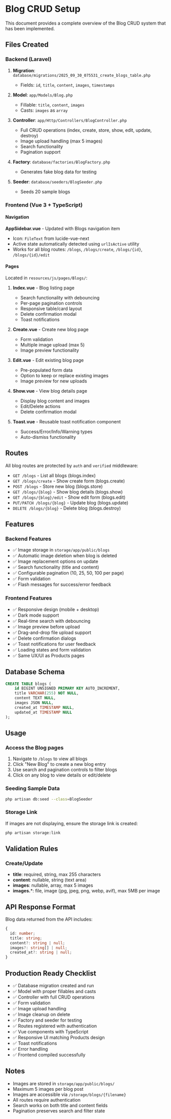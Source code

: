 # Blog CRUD Setup

This document provides a complete overview of the Blog CRUD system that has been implemented.

## Files Created

### Backend (Laravel)

1. **Migration**: `database/migrations/2025_09_30_075531_create_blogs_table.php`
   - Fields: `id`, `title`, `content`, `images`, `timestamps`

2. **Model**: `app/Models/Blog.php`
   - Fillable: `title`, `content`, `images`
   - Casts: `images` as `array`

3. **Controller**: `app/Http/Controllers/BlogController.php`
   - Full CRUD operations (index, create, store, show, edit, update, destroy)
   - Image upload handling (max 5 images)
   - Search functionality
   - Pagination support

4. **Factory**: `database/factories/BlogFactory.php`
   - Generates fake blog data for testing

5. **Seeder**: `database/seeders/BlogSeeder.php`
   - Seeds 20 sample blogs

### Frontend (Vue 3 + TypeScript)

#### Navigation
**AppSidebar.vue** - Updated with Blogs navigation item
- Icon: `FileText` from lucide-vue-next
- Active state automatically detected using `urlIsActive` utility
- Works for all blog routes: `/blogs`, `/blogs/create`, `/blogs/{id}`, `/blogs/{id}/edit`

#### Pages
Located in `resources/js/pages/Blogs/`:

1. **Index.vue** - Blog listing page
   - Search functionality with debouncing
   - Per-page pagination controls
   - Responsive table/card layout
   - Delete confirmation modal
   - Toast notifications

2. **Create.vue** - Create new blog page
   - Form validation
   - Multiple image upload (max 5)
   - Image preview functionality

3. **Edit.vue** - Edit existing blog page
   - Pre-populated form data
   - Option to keep or replace existing images
   - Image preview for new uploads

4. **Show.vue** - View blog details page
   - Display blog content and images
   - Edit/Delete actions
   - Delete confirmation modal

5. **Toast.vue** - Reusable toast notification component
   - Success/Error/Info/Warning types
   - Auto-dismiss functionality

## Routes

All blog routes are protected by `auth` and `verified` middleware:

- `GET /blogs` - List all blogs (blogs.index)
- `GET /blogs/create` - Show create form (blogs.create)
- `POST /blogs` - Store new blog (blogs.store)
- `GET /blogs/{blog}` - Show blog details (blogs.show)
- `GET /blogs/{blog}/edit` - Show edit form (blogs.edit)
- `PUT/PATCH /blogs/{blog}` - Update blog (blogs.update)
- `DELETE /blogs/{blog}` - Delete blog (blogs.destroy)

## Features

### Backend Features
- ✅ Image storage in `storage/app/public/blogs`
- ✅ Automatic image deletion when blog is deleted
- ✅ Image replacement options on update
- ✅ Search functionality (title and content)
- ✅ Configurable pagination (10, 25, 50, 100 per page)
- ✅ Form validation
- ✅ Flash messages for success/error feedback

### Frontend Features
- ✅ Responsive design (mobile + desktop)
- ✅ Dark mode support
- ✅ Real-time search with debouncing
- ✅ Image preview before upload
- ✅ Drag-and-drop file upload support
- ✅ Delete confirmation dialogs
- ✅ Toast notifications for user feedback
- ✅ Loading states and form validation
- ✅ Same UX/UI as Products pages

## Database Schema

```sql
CREATE TABLE blogs (
    id BIGINT UNSIGNED PRIMARY KEY AUTO_INCREMENT,
    title VARCHAR(255) NOT NULL,
    content TEXT NULL,
    images JSON NULL,
    created_at TIMESTAMP NULL,
    updated_at TIMESTAMP NULL
);
```

## Usage

### Access the Blog pages
1. Navigate to `/blogs` to view all blogs
2. Click "New Blog" to create a new blog entry
3. Use search and pagination controls to filter blogs
4. Click on any blog to view details or edit/delete

### Seeding Sample Data
```bash
php artisan db:seed --class=BlogSeeder
```

### Storage Link
If images are not displaying, ensure the storage link is created:
```bash
php artisan storage:link
```

## Validation Rules

### Create/Update
- **title**: required, string, max 255 characters
- **content**: nullable, string (text area)
- **images**: nullable, array, max 5 images
- **images.***: file, image (jpg, jpeg, png, webp, avif), max 5MB per image

## API Response Format

Blog data returned from the API includes:
```typescript
{
  id: number;
  title: string;
  content?: string | null;
  images?: string[] | null;
  created_at?: string | null;
}
```

## Production Ready Checklist

- ✅ Database migration created and run
- ✅ Model with proper fillables and casts
- ✅ Controller with full CRUD operations
- ✅ Form validation
- ✅ Image upload handling
- ✅ Image cleanup on delete
- ✅ Factory and seeder for testing
- ✅ Routes registered with authentication
- ✅ Vue components with TypeScript
- ✅ Responsive UI matching Products design
- ✅ Toast notifications
- ✅ Error handling
- ✅ Frontend compiled successfully

## Notes

- Images are stored in `storage/app/public/blogs/`
- Maximum 5 images per blog post
- Images are accessible via `/storage/blogs/{filename}`
- All routes require authentication
- Search works on both title and content fields
- Pagination preserves search and filter state
